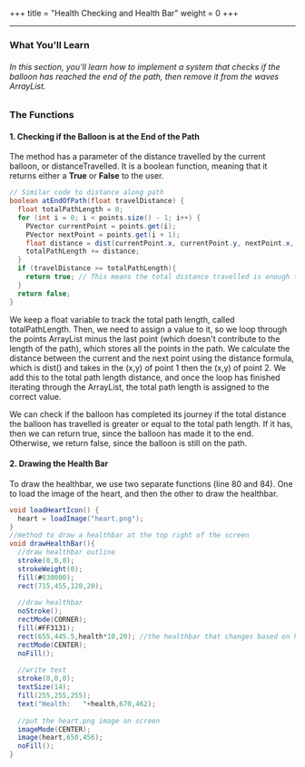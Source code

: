 +++
title = "Health Checking and Health Bar"
weight = 0
+++

---
### What You'll Learn
###### In this section, you’ll learn how to implement a system that checks if the balloon has reached the end of the path, then remove it from the waves ArrayList.

### The Functions
#### 1. Checking if the Balloon is at the End of the Path
The method has a parameter of the distance travelled by the current balloon, or distanceTravelled. It is a boolean function, meaning that it returns either a **True** or **False** to the user.
```java
// Similar code to distance along path
boolean atEndOfPath(float travelDistance) {
  float totalPathLength = 0;
  for (int i = 0; i < points.size() - 1; i++) {
    PVector currentPoint = points.get(i);
    PVector nextPoint = points.get(i + 1);
    float distance = dist(currentPoint.x, currentPoint.y, nextPoint.x, nextPoint.y);
    totalPathLength += distance;  
  }
  if (travelDistance >= totalPathLength){
    return true; // This means the total distance travelled is enough to reach the end
  } 
  return false;
}
```
We keep a float variable to track the total path length, called totalPathLength. Then, we need to assign a value to it, so we loop through the points ArrayList minus the last point (which doesn't contribute to the length of the path), which stores all the points in the path. We calculate the distance between the current and the next point using the distance formula, which is dist() and takes in the (x,y) of point 1 then the (x,y) of point 2. We add this to the total path length distance, and once the loop has finished iterating through the ArrayList, the total path length is assigned to the correct value.

We can check if the balloon has completed its journey if the total distance the balloon has travelled is greater or equal to the total path length. If it has, then we can return true, since the balloon has made it to the end. Otherwise, we return false, since the balloon is still on the path.

#### 2. Drawing the Health Bar
To draw the healthbar, we use two separate functions (line 80 and 84). One to load the image of the heart, and then the other to draw the healthbar.
```java
void loadHeartIcon() {
  heart = loadImage("heart.png");
}
//method to draw a healthbar at the top right of the screen 
void drawHealthBar(){
  //draw healthbar outline
  stroke(0,0,0);
  strokeWeight(0);
  fill(#830000);
  rect(715,455,120,20);
  
  //draw healthbar
  noStroke();
  rectMode(CORNER);
  fill(#FF3131);
  rect(655,445.5,health*10,20); //the healthbar that changes based on hp
  rectMode(CENTER);
  noFill();
  
  //write text
  stroke(0,0,0);
  textSize(14);
  fill(255,255,255);
  text("Health:   "+health,670,462);
  
  //put the heart.png image on screen
  imageMode(CENTER);
  image(heart,650,456);
  noFill();
}
```


